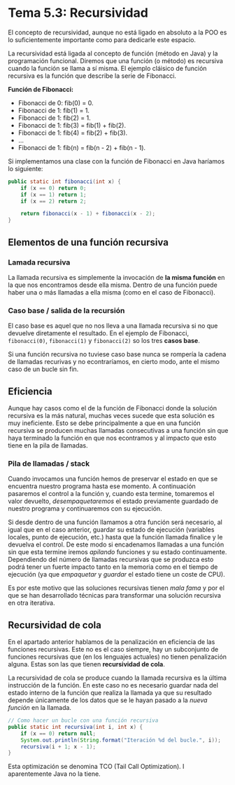 # Tema 5.3: Recursividad

El concepto de recursividad, aunque no está ligado en absoluto a la POO es lo suficientemente importante como para dedicarle este espacio.

La recursividad está ligada al concepto de función (método en Java) y la programación funcional. Diremos que una función (o método) es recursiva cuando la función se llama a sí misma.
El ejemplo cláisico de función recursiva es la función que describe la serie de Fibonacci.

**Función de Fibonacci:**

* Fibonacci de 0: fib(0) = 0.
* Fibonacci de 1: fib(1) = 1.
* Fibonacci de 1: fib(2) = 1.
* Fibonacci de 1: fib(3) = fib(1) + fib(2).
* Fibonacci de 1: fib(4) = fib(2) + fib(3).
* ...
* Fibonacci de 1: fib(n) = fib(n - 2) + fib(n - 1).

Si implementamos una clase con la función de Fibonacci en Java haríamos lo siguiente:

```java
public static int fibonacci(int x) {
    if (x == 0) return 0;
    if (x == 1) return 1;
    if (x == 2) return 2;

    return fibonacci(x - 1) + fibonacci(x - 2);
}
```

## Elementos de una función recursiva

### Lamada recursiva

La llamada recursiva es simplemente la invocación de **la misma función** en la que nos encontramos desde ella misma. Dentro de una función puede haber una o más llamadas a ella misma (como en el caso de Fibonacci).

### Caso base / salida de la recursión

El caso base es aquel que no nos lleva a una llamada recursiva si no que devuelve diretamente el resultado.
En el ejemplo de Fibonacci, `fibonacci(0)`, `fibonacci(1)` y `fibonacci(2)` so los tres **casos base**.

Si una función recursiva no tuviese caso base nunca se rompería la cadena de llamadas recurivas y no econtraríamos, en cierto modo, ante el mismo caso de un bucle sin fin.

## Eficiencia

Aunque hay casos como el de la función de Fibonacci donde la solución recursiva es la más natural, muchas veces sucede que esta solución es muy ineficiente. Esto se debe principalmente a que en una función recursiva se producen muchas llamadas consecutivas a una función sin que haya terminado la función en que nos econtramos y al impacto que esto tiene en la pila de llamadas.

### Pila de llamadas / stack

Cuando invocamos una función hemos de preservar el estado en que se encuentra nuestro programa hasta ese momento. A continuación pasaremos el control a la función y, cuando esta termine, tomaremos el valor devuelto, *desempaquetaremos* el estado previamente guardado de nuestro programa y continuaremos con su ejecución.

Si desde dentro de una función llamamos a otra función será necesario, al igual que en el caso anterior, guardar su estado de ejecución (variables locales, punto de ejecución, etc.) hasta que la función llamada finalice y le devuelva el control. De este modo si encadenamos llamadas a una función sin que esta termine iremos *apilando* funciones y su estado continuamente. Dependiendo del número de llamadas recursivas que se produzca esto podrá tener un fuerte impacto tanto en la memoria como en el tiempo de ejecución (ya que *empaquetar* y *guardar* el estado tiene un coste de CPU).

Es por este motivo que las soluciones recursivas tienen *mala fama* y por el que se han desarrollado técnicas para transformar una solución recursiva en otra iterativa.

## Recursividad de cola

En el apartado anterior hablamos de la penalización en eficiencia de las funciones recursivas. Este no es el caso siempre, hay un subconjunto de funciones recursivas que (en los lenguajes actuales) no tienen penalización alguna. Estas son las que tienen **recursividad de cola**.

La recursividad de cola se produce cuando la llamada recursiva es la última instrucción de la función. En este caso no es necesario guardar nada del estado interno de la función que realiza la llamada ya que su resultado depende únicamente de los datos que se le hayan pasado a la *nueva función* en la llamada.

```java
// Como hacer un bucle con una función recursiva
public static int recursiva(int i, int x) {
    if (x == 0) return null;
    System.out.println(String.format("Iteración %d del bucle.", i));
    recursiva(i + 1; x - 1);
}
```
Esta optimización se denomina TCO (Tail Call Optimization). I aparentemente Java no la tiene.